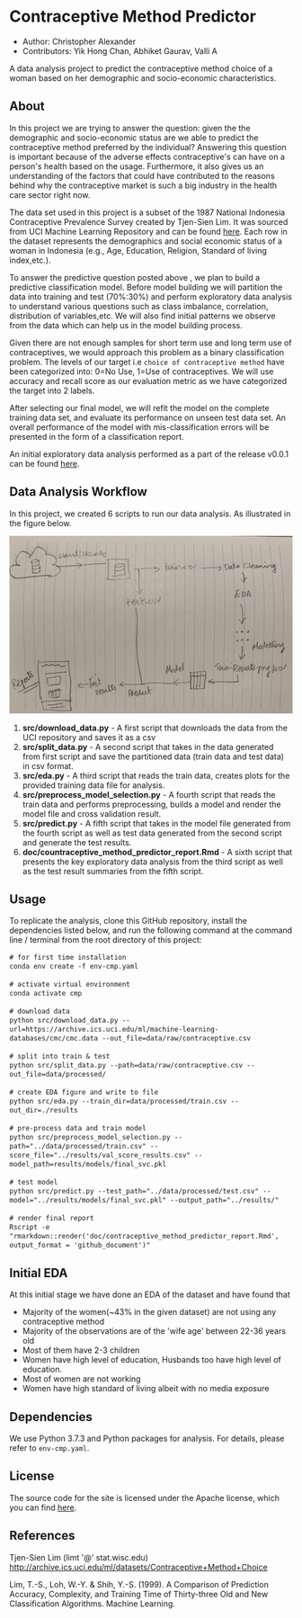 # Contraceptive Method Predictor

-   Author: Christopher Alexander
-   Contributors: Yik Hong Chan, Abhiket Gaurav, Valli A

A data analysis project to predict the contraceptive method choice of a woman based on her demographic and socio-economic characteristics.

## About

In this project we are trying to answer the question: given the the demographic and socio-economic status are we able to predict the contraceptive method preferred by the individual? Answering this question is important because of the adverse effects contraceptive's can have on a person's health based on the usage. Furthermore, it also gives us an understanding of the factors that could have contributed to the reasons behind why the contraceptive market is such a big industry in the health care sector right now.

The data set used in this project is a subset of the 1987 National Indonesia Contraceptive Prevalence Survey created by Tjen-Sien Lim. It was sourced from UCI Machine Learning Repository and can be found [here](http://archive.ics.uci.edu/ml/datasets/Contraceptive+Method+Choice). Each row in the dataset represents the demographics and social economic status of a woman in Indonesia (e.g., Age, Education, Religion, Standard of living index,etc.).

To answer the predictive question posted above , we plan to build a predictive classification model. Before model building we will partition the data into training and test (70%:30%) and perform exploratory data analysis to understand various questions such as class imbalance, correlation, distribution of variables,etc. We will also find initial patterns we observe from the data which can help us in the model building process.

Given there are not enough samples for short term use and long term use of contraceptives, we would approach this problem as a binary classification problem. The levels of our target i.e `choice of contraceptive method` have been categorized into: 0=No Use, 1=Use of contraceptives. We will use accuracy and recall score as our evaluation metric as we have categorized the target into 2 labels.

After selecting our final model, we will refit the model on the complete training data set, and evaluate its performance on unseen test data set. An overall performance of the model with mis-classification errors will be presented in the form of a classification report.

An initial exploratory data analysis performed as a part of the release v0.0.1 can be found [here](https://github.com/UBC-MDS/contraceptive_method_predictor/blob/main/src/eda.ipynb).

## Data Analysis Workflow

In this project, we created 6 scripts to run our data analysis. As illustrated in the figure below.

![Figure 1. Data Analysis Flow Chart](doc/flow_chart.jpg)

1.  **src/download_data.py** - A first script that downloads the data from the UCI repository and saves it as a csv
2.  **src/split_data.py** - A second script that takes in the data generated from first script and save the partitioned data (train data and test data) in csv format.
3.  **src/eda.py** - A third script that reads the train data, creates plots for the provided training data file for analysis.
4.  **src/preprocess_model_selection.py** - A fourth script that reads the train data and performs preprocessing, builds a model and render the model file and cross validation result.
5.  **src/predict.py** - A fifth script that takes in the model file generated from the fourth script as well as test data generated from the second script and generate the test results.
6.  **doc/countraceptive_method_predictor_report.Rmd** - A sixth script that presents the key exploratory data analysis from the third script as well as the test result summaries from the fifth script.

## Usage

To replicate the analysis, clone this GitHub repository, install the dependencies listed below, and run the following command at the command line / terminal from the root directory of this project:

    # for first time installation
    conda env create -f env-cmp.yaml
     
    # activate virtual environment
    conda activate cmp
    
    # download data
    python src/download_data.py --url=https://archive.ics.uci.edu/ml/machine-learning-databases/cmc/cmc.data --out_file=data/raw/contraceptive.csv
    
    # split into train & test
	python src/split_data.py --path=data/raw/contraceptive.csv --out_file=data/processed/
    
    # create EDA figure and write to file
    python src/eda.py --train_dir=data/processed/train.csv --out_dir=./results
    
    # pre-process data and train model
    python src/preprocess_model_selection.py --path="../data/processed/train.csv" --score_file="../results/val_score_results.csv" --model_path=results/models/final_svc.pkl
    
    # test model
    python src/predict.py --test_path="../data/processed/test.csv" --model="../results/models/final_svc.pkl" --output_path="../results/"
    
    # render final report
    Rscript -e "rmarkdown::render('doc/contraceptive_method_predictor_report.Rmd', output_format = 'github_document')"

## Initial EDA

At this initial stage we have done an EDA of the dataset and have found that

-   Majority of the women(\~43% in the given dataset) are not using any contraceptive method
-   Majority of the observations are of the 'wife age' between 22-36 years old
-   Most of them have 2-3 children
-   Women have high level of education, Husbands too have high level of education.
-   Most of women are not working
-   Women have high standard of living albeit with no media exposure

## Dependencies

We use Python 3.7.3 and Python packages for analysis. For details, please refer to `env-cmp.yaml`.

## License

The source code for the site is licensed under the Apache license, which you can find [here](https://github.com/UBC-MDS/contraceptive_method_predictor/blob/main/LICENSE).

## References

Tjen-Sien Lim (limt '\@' stat.wisc.edu) <http://archive.ics.uci.edu/ml/datasets/Contraceptive+Method+Choice>

Lim, T.-S., Loh, W.-Y. & Shih, Y.-S. (1999). A Comparison of Prediction Accuracy, Complexity, and Training Time of Thirty-three Old and New Classification Algorithms. Machine Learning.
